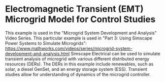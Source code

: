 # Electromagnetic Transient (EMT) Microgrid Model for Control Studies

This example is used in the "Microgrid System Development and Analysis" Video Series. This particular example is used in "Part 3: Using Simscape Power Systems to Simulate Microgrids": https://www.mathworks.com/videos/series/microgrid-system-development-and-analysis.html
Simscape Electrical can be used to simulate transient analysis of microgrid with various different distributed energy resources (DERs). The DERs in this example include renewables, such as solar, a diesel GenSet, and an energy storage system (ESS). Transient studies allow for understanding of dynamics of the microgrid controller.
